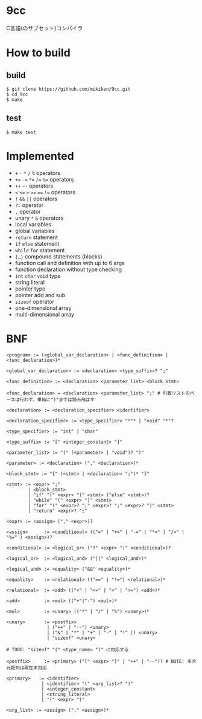 # 9cc
C言語(のサブセット)コンパイラ


# How to build
## build
```
$ git clone https://github.com/mikiken/9cc.git
$ cd 9cc
$ make
```
## test
```
$ make test
```

# Implemented
- `+` `-` `*` `/` `%` operators
- `+=` `-=` `*=` `/=` `%=` operators
- `++` `--` operators
- `<` `<=` `>` `>=` `==` `!=` operators
- `!` `&&` `||` operators
- `?:` operator
- `,` operator
- unary `*` `&` operators
- local variables
- global variables
- `return` statement
- `if` `else` statement
- `while` `for` statement
- `{…}` compound statements (blocks)
- function call and definition with up to 6 args
- function declaration without type checking
- `int` `char` `void` type
- string literal
- pointer type
- pointer add and sub
- `sizeof` operator
- one-dimensional array
- multi-dimensional array

# BNF
```
<program> := (<global_var_declaration> | <func_definition> | <func_declaration>)*

<global_var_declaration> := <declaration> <type_suffix>? ";"

<func_definition> := <declaration> <parameter_list> <block_stmt>

<func_declaration> = <declaration> <parameter_list> ";" # 引数リストのパースは行わず、単純に")"までは読み飛ばす

<declaration> := <declaration_specifier> <identifier>

<declaration_specifier> := <type_specifier> "*"* | "void" "*"?

<type_specifier> := "int" | "char"

<type_suffix> := "[" <integer_constant> "]"

<parameter_list> := "(" (<parameter> | "void")? ")"

<parameter> := <declaration> ("," <declaration>)*

<block_stmt> := "{" (<stmt> | <declaration> ";")* "}"

<stmt> := <expr> ";"
        | <block_stmt>
        | "if" "(" <expr> ")" <stmt> ("else" <stmt>)?
        | "while" "(" <expr> ")" <stmt>
        | "for" "(" <expr>? ";" <expr>? ";" <expr>? ")" <stmt>
        | "return" <expr>? ";"

<expr> := <assign> ("," <expr>)?
       
<assign>      := <conditional> (("=" | "+=" | "-=" | "*=" | "/=" | "%=" ) <assign>)?

<conditional> := <logical_or> ("?" <expr> ":" <conditional>)?

<logical_or>  := <logical_and> ("||" <logical_and>)*

<logical_and> := <equality> ("&&" <equality>)*

<equality>    := <relational> (("==" | "!=") <relational>)*

<relational>  := <add> (("<" | "<=" | ">" | ">=") <add>)*

<add>         := <mul> (("+"|"-") <mul>)*

<mul>         := <unary> (("*" | "/" | "%") <unary>)*

<unary>       := <postfix>
               | ("++" | "--") <unary>
               | ("&" | "*" | "+" | "-" | "!" |) <unary>
               | "sizeof" <unary>

# TODO: "sizeof" "(" <type_name> ")" に対応する 

<postfix>     := <primary> ("[" <expr> "]" | "++" | "--")? # NOTE: 多次元配列は現在未対応

<primary>   := <identifier>
             | <identifier> "(" <arg_list>? ")"
             | <integer_constant>
             | <string_literal>
             | "(" <expr> ")"

<arg_list> := <assign> ("," <assign>)*
```